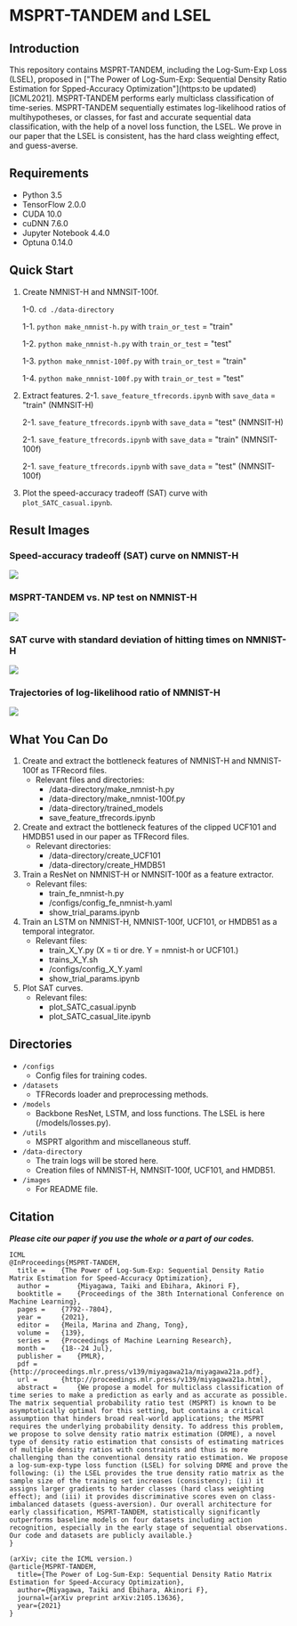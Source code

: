 
# MSPRT-TANDEM and LSEL
## Introduction
This repository contains MSPRT-TANDEM, including the Log-Sum-Exp Loss (LSEL), proposed in ["The Power of Log-Sum-Exp: Sequential Density Ratio Estimation for Spped-Accuracy Optimization"](https:to be updated) [ICML2021]. MSPRT-TANDEM performs early multiclass classification of time-series. MSPRT-TANDEM sequentially estimates log-likelihood ratios of multihypotheses, or classes, for fast and accurate sequential data classification, with the help of a novel loss function, the LSEL. We prove in our paper that the LSEL is consistent, has the hard class weighting effect, and guess-averse. 


## Requirements
- Python 3.5
- TensorFlow 2.0.0
- CUDA 10.0
- cuDNN 7.6.0
- Jupyter Notebook 4.4.0
- Optuna 0.14.0
 

## Quick Start
1. Create NMNIST-H and NMNSIT-100f.

    1-0. `cd ./data-directory`
    
    1-1. `python make_nmnist-h.py` with `train_or_test` = "train"
    
    1-2. `python make_nmnist-h.py` with `train_or_test` = "test"
    
    1-3. `python make_nmnist-100f.py` with `train_or_test` = "train"

    1-4. `python make_nmnist-100f.py` with `train_or_test` = "test"

2. Extract features.
    2-1. `save_feature_tfrecords.ipynb` with `save_data` = "train" (NMNSIT-H)

    2-1. `save_feature_tfrecords.ipynb` with `save_data` = "test" (NMNSIT-H)

    2-1. `save_feature_tfrecords.ipynb` with `save_data` = "train" (NMNSIT-100f)

    2-1. `save_feature_tfrecords.ipynb` with `save_data` = "test" (NMNSIT-100f)

3. Plot the speed-accuracy tradeoff (SAT) curve with `plot_SATC_casual.ipynb`.


## Result Images
### Speed-accuracy tradeoff (SAT) curve on NMNIST-H
![](./images/github1.png)

### MSPRT-TANDEM vs. NP test on NMNIST-H
![](./images/github2.png)

### SAT curve with standard deviation of hitting times on NMNIST-H
![](./images/github3.png)

### Trajectories of log-likelihood ratio of NMNIST-H
![](./images/github4.png)


## What You Can Do
1. Create and extract the bottleneck features of NMNIST-H and NMNIST-100f as TFRecord files.
    - Relevant files and directories:
        - /data-directory/make_nmnist-h.py
        - /data-directory/make_nmnist-100f.py
        - /data-directory/trained_models
        - save_feature_tfrecords.ipynb
2. Create and extract the bottleneck features of the clipped UCF101 and HMDB51 used in our paper as TFRecord files.
    - Relevant directories:
        - /data-directory/create_UCF101
        - /data-directory/create_HMDB51
3. Train a ResNet on NMNIST-H or NMNSIT-100f as a feature extractor.
    - Relevant files:
        - train_fe_nmnist-h.py
        - /configs/config_fe_nmnist-h.yaml
        - show_trial_params.ipynb
4. Train an LSTM on NMNIST-H, NMNIST-100f, UCF101, or HMDB51 as a temporal integrator.
    - Relevant files:
        - train_X_Y.py (X = ti or dre. Y = nmnist-h or UCF101.)
        - trains_X_Y.sh 
        - /configs/config_X_Y.yaml
        - show_trial_params.ipynb
5. Plot SAT curves.
    - Relevant files:
        - plot_SATC_casual.ipynb
        - plot_SATC_casual_lite.ipynb

## Directories
- `/configs`
    - Config files for training codes.
- `/datasets`
    - TFRecords loader and preprocessing methods.
- `/models`
    - Backbone ResNet, LSTM, and loss functions. The LSEL is here (/models/losses.py).
- `/utils`
    - MSPRT algorithm and miscellaneous stuff.
- `/data-directory`
    - The train logs will be stored here.
    - Creation files of NMNIST-H, NMNSIT-100f, UCF101, and HMDB51.
- `/images`
    - For README file.

## Citation
___Please cite our paper if you use the whole or a part of our codes.___
```
ICML
@InProceedings{MSPRT-TANDEM,
  title = 	 {The Power of Log-Sum-Exp: Sequential Density Ratio Matrix Estimation for Speed-Accuracy Optimization},
  author =       {Miyagawa, Taiki and Ebihara, Akinori F},
  booktitle = 	 {Proceedings of the 38th International Conference on Machine Learning},
  pages = 	 {7792--7804},
  year = 	 {2021},
  editor = 	 {Meila, Marina and Zhang, Tong},
  volume = 	 {139},
  series = 	 {Proceedings of Machine Learning Research},
  month = 	 {18--24 Jul},
  publisher =    {PMLR},
  pdf = 	 {http://proceedings.mlr.press/v139/miyagawa21a/miyagawa21a.pdf},
  url = 	 {http://proceedings.mlr.press/v139/miyagawa21a.html},
  abstract = 	 {We propose a model for multiclass classification of time series to make a prediction as early and as accurate as possible. The matrix sequential probability ratio test (MSPRT) is known to be asymptotically optimal for this setting, but contains a critical assumption that hinders broad real-world applications; the MSPRT requires the underlying probability density. To address this problem, we propose to solve density ratio matrix estimation (DRME), a novel type of density ratio estimation that consists of estimating matrices of multiple density ratios with constraints and thus is more challenging than the conventional density ratio estimation. We propose a log-sum-exp-type loss function (LSEL) for solving DRME and prove the following: (i) the LSEL provides the true density ratio matrix as the sample size of the training set increases (consistency); (ii) it assigns larger gradients to harder classes (hard class weighting effect); and (iii) it provides discriminative scores even on class-imbalanced datasets (guess-aversion). Our overall architecture for early classification, MSPRT-TANDEM, statistically significantly outperforms baseline models on four datasets including action recognition, especially in the early stage of sequential observations. Our code and datasets are publicly available.}
}

(arXiv; cite the ICML version.)
@article{MSPRT-TANDEM,
  title={The Power of Log-Sum-Exp: Sequential Density Ratio Matrix Estimation for Speed-Accuracy Optimization},
  author={Miyagawa, Taiki and Ebihara, Akinori F},
  journal={arXiv preprint arXiv:2105.13636},
  year={2021}
}
```
